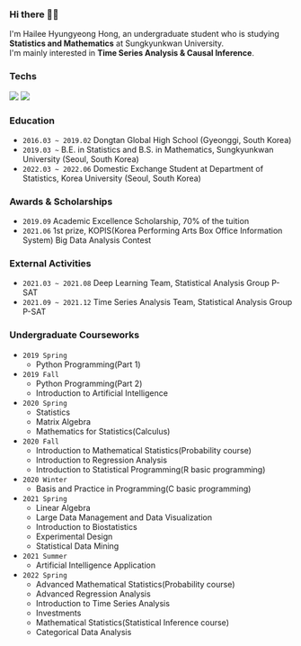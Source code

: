 ### Hi there 👋🏻
I'm Hailee Hyungyeong Hong, an undergraduate student who is studying **Statistics and Mathematics** at Sungkyunkwan University.  
I'm mainly interested in **Time Series Analysis & Causal Inference**.  

### Techs
<img src="https://img.shields.io/badge/R-276DC3?style=flat-square&logo=R&logoColor=white"/></a>
<img src="https://img.shields.io/badge/Python-3776AB?style=flat-square&logo=Python&logoColor=white"/></a>

### Education
- ```2016.03 ~ 2019.02``` Dongtan Global High School (Gyeonggi, South Korea) <br/>
- ```2019.03 ~``` B.E. in Statistics and B.S. in Mathematics, Sungkyunkwan University (Seoul, South Korea) <br/>
- ```2022.03 ~ 2022.06``` Domestic Exchange Student at Department of Statistics, Korea University (Seoul, South Korea) <br/>

### Awards & Scholarships
- ```2019.09``` Academic Excellence Scholarship, 70% of the tuition </br>
- ```2021.06``` 1st prize, KOPIS(Korea Performing Arts Box Office Information System) Big Data Analysis Contest

### External Activities
- ```2021.03 ~ 2021.08``` Deep Learning Team, Statistical Analysis Group P-SAT <br/>
- ```2021.09 ~ 2021.12``` Time Series Analysis Team, Statistical Analysis Group P-SAT <br/>

### Undergraduate Courseworks
- ```2019 Spring``` 
  - Python Programming(Part 1)
- ```2019 Fall```
  - Python Programming(Part 2)
  - Introduction to Artificial Intelligence
- ```2020 Spring``` 
  - Statistics
  - Matrix Algebra
  - Mathematics for Statistics(Calculus)
- ```2020 Fall```
  - Introduction to Mathematical Statistics(Probability course)
  - Introduction to Regression Analysis
  - Introduction to Statistical Programming(R basic programming)
- ```2020 Winter```
  - Basis and Practice in Programming(C basic programming)
- ```2021 Spring```
  - Linear Algebra
  - Large Data Management and Data Visualization
  - Introduction to Biostatistics
  - Experimental Design
  - Statistical Data Mining
- ```2021 Summer```
  - Artificial Intelligence Application
- ```2022 Spring```
  - Advanced Mathematical Statistics(Probability course)
  - Advanced Regression Analysis
  - Introduction to Time Series Analysis
  - Investments
  - Mathematical Statistics(Statistical Inference course)
  - Categorical Data Analysis
